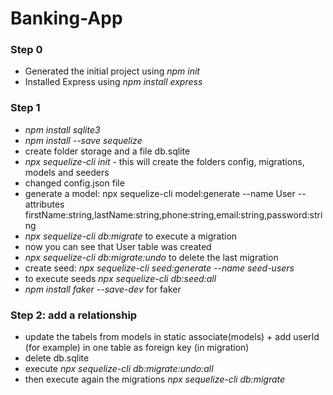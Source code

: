 # Banking-App

### Step 0

* Generated the initial project using *npm init*
* Installed Express using *npm install express*


### Step 1
* *npm install sqlite3*
* *npm install --save sequelize*
* create folder storage and a file db.sqlite
* *npx sequelize-cli init* - this will create the folders config, migrations, models and seeders
* changed config.json file
* generate a model: npx sequelize-cli model:generate --name User --attributes firstName:string,lastName:string,phone:string,email:string,password:string 
* *npx sequelize-cli db:migrate* to execute a migration
* now you can see that User table was created
* *npx sequelize-cli db:migrate:undo* to delete the last migration
* create seed: *npx sequelize-cli seed:generate --name seed-users* 
* to execute seeds *npx sequelize-cli db:seed:all*
* *npm install faker --save-dev* for faker

### Step 2: add a relationship
* update the tabels from models in static associate(models) + add userId (for example) in one table as foreign key (in migration)
* delete db.sqlite
* execute *npx sequelize-cli db:migrate:undo:all*
* then execute again the migrations *npx sequelize-cli db:migrate*